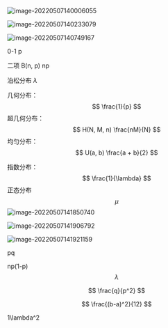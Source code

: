 ![image-20220507140006055](C:\Users\11609\AppData\Roaming\Typora\typora-user-images\image-20220507140006055.png)

![image-20220507140233079](C:\Users\11609\AppData\Roaming\Typora\typora-user-images\image-20220507140233079.png)

![image-20220507140749167](C:\Users\11609\AppData\Roaming\Typora\typora-user-images\image-20220507140749167.png)









0-1 p

二项 B(n, p) np

泊松分布 *λ*



几何分布：
$$
\frac{1}{p}
$$
超几何分布：
$$
H(N, M, n)  \frac{nM}{N}
$$
 均匀分布：
$$
U(a, b) \frac{a + b}{2}
$$


指数分布：
$$
\frac{1}{\lambda}
$$
正态分布
$$
\mu
$$
![image-20220507141850740](C:\Users\11609\AppData\Roaming\Typora\typora-user-images\image-20220507141850740.png)

![image-20220507141906792](C:\Users\11609\AppData\Roaming\Typora\typora-user-images\image-20220507141906792.png)

![image-20220507141921159](C:\Users\11609\AppData\Roaming\Typora\typora-user-images\image-20220507141921159.png)

pq

np(1-p)
$$
\lambda
$$

$$
\frac{q}{p^2}
$$

$$
\frac{(b-a)^2}{12}
$$

1\lambda^2




